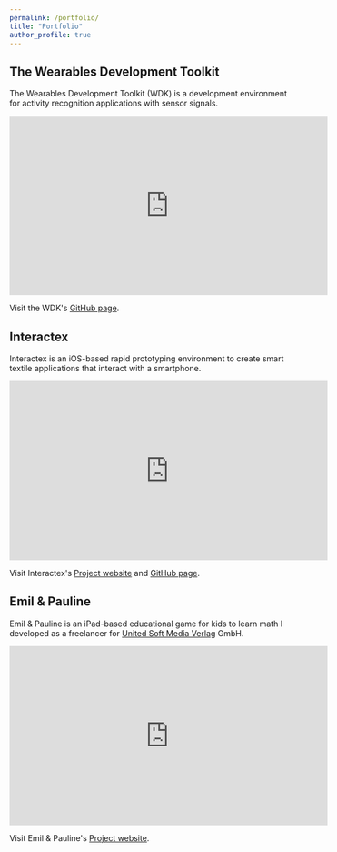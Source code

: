 ```yaml
---
permalink: /portfolio/
title: "Portfolio"
author_profile: true
---
```


## The Wearables Development Toolkit
The Wearables Development Toolkit (WDK) is a development environment for activity recognition applications with sensor signals.

<iframe width="560" height="315" src="https://www.youtube.com/embed/Ow0b0vkciDs" frameborder="0" allow="autoplay; encrypted-media" allowfullscreen></iframe>

Visit the WDK's [GitHub page](https://github.com/avenix/WDK).

## Interactex

Interactex is an iOS-based rapid prototyping environment to create smart textile applications that interact with a smartphone.

<iframe width="560" height="315" src="https://www.youtube.com/embed/y5ShpipZxvc" frameborder="0" allow="autoplay; encrypted-media" allowfullscreen></iframe>

Visit Interactex's [Project website](http://www.interactex.de/software/) and [GitHub page](https://github.com/avenix/Interactex).

## Emil & Pauline

Emil & Pauline is an iPad-based educational game for kids to learn math I developed as a freelancer for [United Soft Media Verlag](https://www.usm.de/) GmbH.

<iframe width="560" height="315" src="https://www.youtube.com/embed/jhVLeqbg8YU" frameborder="0" allow="autoplay; encrypted-media" allowfullscreen></iframe>

Visit Emil & Pauline's [Project website](https://www.emil-und-pauline.de/).
